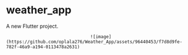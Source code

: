 # weather_app

A new Flutter project.

                                    ![image](https://github.com/oplala276/Weather_App/assets/96440453/f7d8d9fe-782f-46a9-a194-0113478a2631)

